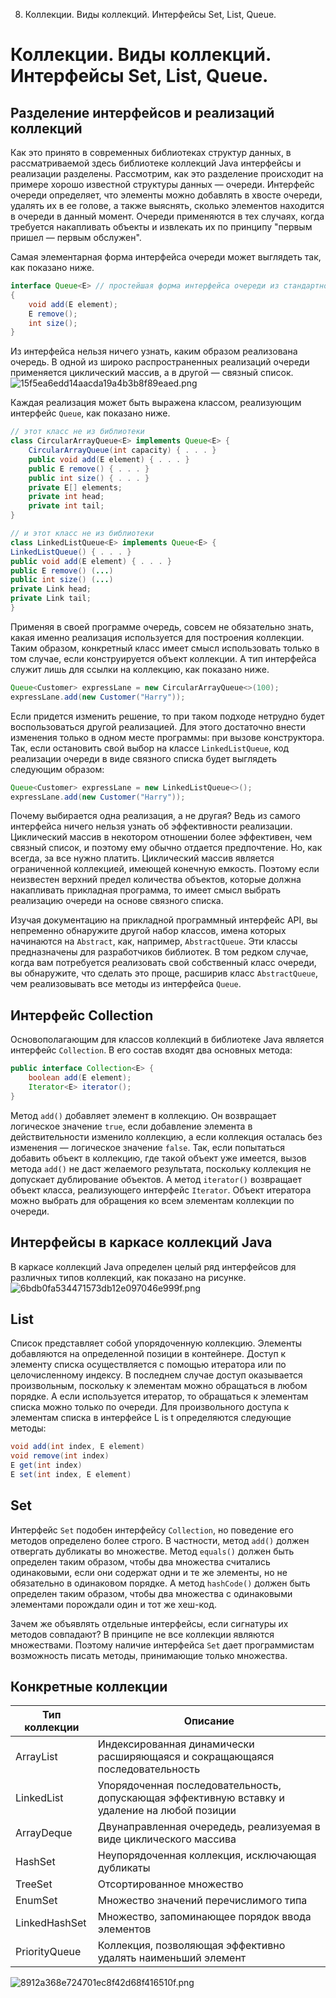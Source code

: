 8. Коллекции. Виды коллекций. Интерфейсы Set, List, Queue. 

# Коллекции. Виды коллекций. Интерфейсы Set, List, Queue. 
## Разделение интерфейсов и реализаций коллекций
Как это принято в современных библиотеках структур данных, в рассматриваемой здесь библиотеке коллекций Java интерфейсы и реализации разделены. Рассмотрим, как это разделение происходит на примере хорошо известной структуры данных — очереди. Интерфейс очереди определяет, что элементы можно добавлять в хвосте очереди, удалять их в ее голове, а также выяснять, сколько элементов находится в очереди в данный момент. Очереди применяются в тех случаях, когда требуется накапливать объекты и извлекать их по принципу "первым пришел — первым обслужен".

Самая элементарная форма интерфейса очереди может выглядеть так, как показано ниже.
```Java
interface Queue<E> // простейшая форма интерфейса очереди из стандартной библиотеки
{
	void add(E element);
	Е remove();
	int size();
}
```
Из интерфейса нельзя ничего узнать, каким образом реализована очередь. В одной из широко распространенных реализаций очереди применяется циклический массив, а в другой — связный список.
![15f5ea6edd14aacda19a4b3b8f89eaed.png](../../_resources/d0e4abfabaca4690add21fba051160d4.png)

Каждая реализация может быть выражена классом, реализующим интерфейс `Queue`, как показано ниже.
```Java
// этот класс не из библиотеки
class CircularArrayQueue<E> implements Queue<E> {
	CircularArrayQueue(int capacity) { . . . }
	public void add(E element) { . . . }
	public E remove() { . . . }
	public int size() { . . . }
	private E[] elements;
	private int head;
	private int tail;
}

// и этот класс не из библиотеки
class LinkedListQueue<E> implements Queue<E> {
LinkedListQueue() { . . . }
public void add(E element) { . . . }
public E remove() (...)
public int size() (...)
private Link head;
private Link tail;
}
```

Применяя в своей программе очередь, совсем не обязательно знать, какая именно реализация используется для построения коллекции. Таким образом, конкретный класс имеет смысл использовать только в том случае, если конструируется объект коллекции. А тип интерфейса служит лишь для ссылки на коллекцию, как показано ниже.
```Java
Queue<Customer> expressLane = new CircularArrayQueue<>(100);
expressLane.add(new Customer("Harry"));
```
Если придется изменить решение, то при таком подходе нетрудно будет воспользоваться другой реализацией. Для этого достаточно внести изменения только в одном месте программы: при вызове конструктора. Так, если остановить свой выбор на классе `LinkedListQueue`, код реализации очереди в виде связного списка будет
выглядеть следующим образом:
```Java
Queue<Customer> expressLane = new LinkedListQueue<>();
expressLane.add(new Customer("Harry"));
```
Почему выбирается одна реализация, а не другая? Ведь из самого интерфейса ничего нельзя узнать об эффективности реализации. Циклический массив в некотором отношении более эффективен, чем связный список, и поэтому ему обычно отдается предпочтение. Но, как всегда, за все нужно платить. Циклический массив является ограниченной коллекцией, имеющей конечную емкость. Поэтому если неизвестен верхний предел количества объектов, которые должна накапливать прикладная программа, то имеет смысл выбрать реализацию очереди на основе связного списка.

Изучая документацию на прикладной программный интерфейс API, вы непременно обнаружите другой набор классов, имена которых начинаются на `Abstract`, как, например, `AbstractQueue`. Эти классы предназначены для разработчиков библиотек. В том редком случае, когда вам потребуется реализовать свой собственный класс очереди, вы обнаружите, что сделать это проще, расширив класс `AbstractQueue`, чем реализовывать все методы из интерфейса `Queue`.
## Интерфейс Collection
Основополагающим для классов коллекций в библиотеке Java является интерфейс `Collection`. В его состав входят два основных метода:
```Java
public interface Collection<E> {
	boolean add(E element);
	Iterator<E> iterator();
}
```
Метод `add()` добавляет элемент в коллекцию. Он возвращает логическое значение `true`, если добавление элемента в действительности изменило коллекцию, а если коллекция осталась без изменения — логическое значение `false`. Так, если попытаться добавить объект в коллекцию, где такой объект уже имеется, вызов метода `add()` не даст желаемого результата, поскольку коллекция не допускает дублирование объектов. А метод `iterator()` возвращает объект класса, реализующего интерфейс `Iterator`. Объект итератора можно выбрать для обращения ко всем элементам коллекции по очереди. 

## Интерфейсы в каркасе коллекций Java
В каркасе коллекций Java определен целый ряд интерфейсов для различных типов коллекций, как показано на рисунке.
![6bdb0fa534471573db12e097046e999f.png](../../_resources/2e30430a10194366959509f9b4b7f933.png)

## List
Список представляет собой упорядоченную коллекцию. Элементы добавляются
на определенной позиции в контейнере. Доступ к элементу списка осуществляется
с помощью итератора или по целочисленному индексу. В последнем случае доступ
оказывается произвольным, поскольку к элементам можно обращаться в любом порядке. А если используется итератор, то обращаться к элементам списка можно только по очереди.
Для произвольного доступа к элементам списка в интерфейсе L is t определяются
следующие методы:
```Java
void add(int index, Е element)
void remove(int index)
E get(int index)
E set(int index, E element)
```
## Set
Интерфейс `Set` подобен интерфейсу `Collection`, но поведение его методов определено более строго. В частности, метод `add()` должен отвергать дубликаты во множестве. Метод `equals()` должен быть определен таким образом, чтобы два множества считались одинаковыми, если они содержат одни и те же элементы, но не обязательно в одинаковом порядке. А метод `hashCode()` должен быть определен таким образом, чтобы два множества с одинаковыми элементами порождали один и тот же хеш-код.

Зачем же объявлять отдельные интерфейсы, если сигнатуры их методов совпадают? В принципе не все коллекции являются множествами. Поэтому наличие интерфейса `Set` дает программистам возможность писать методы, принимающие только множества.

## Конкретные коллекции
| Тип коллекции | Описание |
|---------------|----------|
|ArrayList | Индексированная динамически расширяющаяся и сокращающаяся последовательность |
|LinkedList | Упорядоченная последовательность, допускающая эффективную вставку и удаление на любой позиции |
|ArrayDeque | Двунаправленная очередедь, реализуемая в виде циклического массива |
|HashSet | Неупорядоченная коллекция, исключающая дубликаты |
|TreeSet | Отсортированное множество |
|EnumSet | Множество значений перечислимого типа |
|LinkedHashSet | Множество, запоминающее порядок ввода элементов |
|PriorityQueue | Коллекция, позволяющая эффективно удалять наименьший элемент |

![8912a368e724701ec8f42d68f416510f.png](../../_resources/48ff225b9b6e4a05afb2ec3ec4eb6a02.png)
